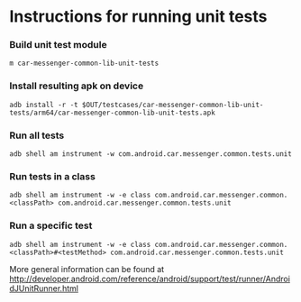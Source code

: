 # Instructions for running unit tests

### Build unit test module

`m car-messenger-common-lib-unit-tests`

### Install resulting apk on device

`adb install -r -t $OUT/testcases/car-messenger-common-lib-unit-tests/arm64/car-messenger-common-lib-unit-tests.apk`

### Run all tests

`adb shell am instrument -w com.android.car.messenger.common.tests.unit`

### Run tests in a class

`adb shell am instrument -w -e class com.android.car.messenger.common.<classPath> com.android.car.messenger.common.tests.unit`

### Run a specific test

`adb shell am instrument -w -e class com.android.car.messenger.common.<classPath>#<testMethod> com.android.car.messenger.common.tests.unit`

More general information can be found at
http://developer.android.com/reference/android/support/test/runner/AndroidJUnitRunner.html